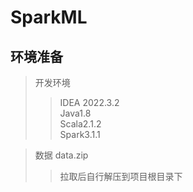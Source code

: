 # SparkML
## 环境准备
>开发环境
>>IDEA 2022.3.2  
>>Java1.8   
>>Scala2.1.2  
>>Spark3.1.1

>数据 data.zip
>>拉取后自行解压到项目根目录下